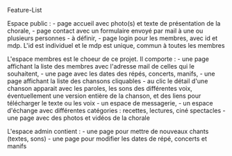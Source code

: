 Feature-List

Espace public :
    - page accueil avec photo(s) et texte de présentation de la chorale, 
    - page contact avec un formulaire envoyé par mail à une ou plusieurs personnes - à définir,
    - page login pour les membres, avec id et mdp. L'id est individuel et le mdp est unique, commun à toutes les membres

L'espace membres est le choeur de ce projet. Il comporte :
    - une page affichant la liste des membres avec l'adresse mail de celles qui le souhaitent,
    - une page avec les dates des répés, concerts, manifs,
    - une page affichant la liste des chansons cliquables 
        - au clic le détail d'une chanson apparait avec les paroles, les sons des différentes voix, éventuellement une version entière de la chanson, et des liens pour télécharger le texte ou les voix
    - un espace de messagerie,
    - un espace d'échange avec différentes catégories : recettes, lectures, ciné spectacles
    - une page avec des photos et vidéos de la chorale

L'espace admin contient :
    - une page pour mettre de nouveaux chants (textes, sons)
    - une page pour modifier les dates de répé, concerts et manifs


